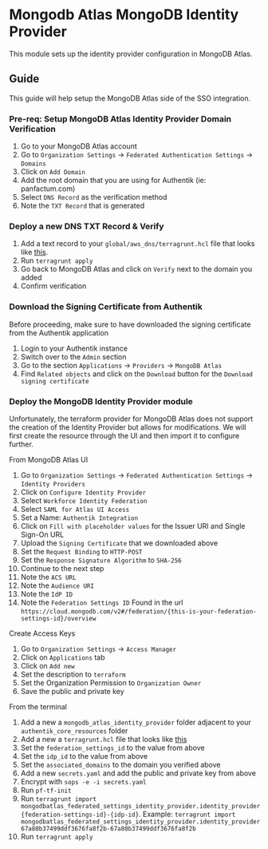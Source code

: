 # Mongodb Atlas MongoDB Identity Provider

This module sets up the identity provider configuration in MongoDB Atlas.

## Guide

This guide will help setup the MongoDB Atlas side of the SSO integration.

### Pre-req: Setup MongoDB Atlas Identity Provider Domain Verification

1. Go to your MongoDB Atlas account
2. Go to `Organization Settings` -> `Federated Authentication Settings` -> `Domains`
3. Click on `Add Domain`
4. Add the root domain that you are using for Authentik (ie: panfactum.com)
5. Select `DNS Record` as the verification method
6. Note the `TXT Record` that is generated

### Deploy a new DNS TXT Record & Verify

1. Add a text record to your `global/aws_dns/terragrunt.hcl` file that looks like [this](https://github.com/Panfactum/stack/blob/__PANFACTUM_VERSION_EDGE__/packages/reference/environments/production/global/aws_dns_records/terragrunt.hcl#118).
2. Run `terragrunt apply`
3. Go back to MongoDB Atlas and click on `Verify` next to the domain you added
4. Confirm verification

### Download the Signing Certificate from Authentik

Before proceeding, make sure to have downloaded the signing certificate from the Authentik application
1. Login to your Authentik instance
2. Switch over to the `Admin` section
3. Go to the section `Applications` -> `Providers` -> `MongoDB Atlas`
4. Find `Related objects` and click on the `Download` button for the `Download signing certificate`

### Deploy the MongoDB Identity Provider module

Unfortunately, the terraform provider for MongoDB Atlas does not support the creation of the Identity Provider but allows for modifications. 
We will first create the resource through the UI and then import it to configure further.

From MongoDB Atlas UI
1. Go to `Organization Settings` -> `Federated Authentication Settings` -> `Identity Providers`
2. Click on `Configure Identity Provider`
3. Select `Workforce Identity Federation`
4. Select `SAML for Atlas UI Access`
5. Set a Name: `Authentik Integration`
6. Click on `Fill with placeholder values` for the Issuer URI and Single Sign-On URL
7. Upload the `Signing Certificate` that we downloaded above
8. Set the `Request Binding` to `HTTP-POST`
9. Set the `Response Signature Algorithm` to `SHA-256`
10. Continue to the next step 
11. Note the `ACS URL`
12. Note the `Audience URI`
13. Note the `IdP ID`
14. Note the `Federation Settings ID` Found in the url `https://cloud.mongodb.com/v2#/federation/{this-is-your-federation-settings-id}/overview`

Create Access Keys
1. Go to `Organization Settings` -> `Access Manager`
2. Click on `Applications` tab
3. Click on `Add new`
4. Set the description to `terraform`
5. Set the Organization Permission to `Organization Owner`
6. Save the public and private key

From the terminal
1. Add a new a `mongodb_atlas_identity_provider` folder adjacent to your `authentik_core_resources` folder
2. Add a new a `terragrunt.hcl` file that looks like [this](https://github.com/Panfactum/stack/blob/__PANFACTUM_VERSION_EDGE__/packages/reference/environments/production/us-east-2/authentik_mongodb_atlas_sso/terragrunt.hcl)
3. Set the `federation_settings_id` to the value from above 
4. Set the `idp_id` to the value from above
5. Set the `associated_domains` to the domain you verified above
6. Add a new `secrets.yaml` and add the public and private key from above
7. Encrypt with `sops -e -i secrets.yaml`
8. Run `pf-tf-init`
9. Run `terragrunt import mongodbatlas_federated_settings_identity_provider.identity_provider {federation-settings-id}-{idp-id}`. 
   Example: `terragrunt import mongodbatlas_federated_settings_identity_provider.identity_provider 67a80b37499ddf3676fa8f2b-67a80b37499ddf3676fa8f2b`
10. Run `terragrunt apply`